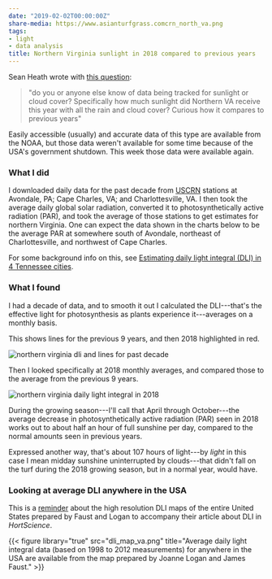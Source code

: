 ```yaml
---
date: "2019-02-02T00:00:00Z"
share-media: https://www.asianturfgrass.comcrn_north_va.png
tags:
- light
- data analysis
title: Northern Virginia sunlight in 2018 compared to previous years
---
```


Sean Heath wrote with [this question](https://twitter.com/MvccTurf/status/1082364517093441536):

> "do you or anyone else know of data being tracked for sunlight or cloud cover? Specifically how much sunlight did Northern VA receive this year with all the rain and cloud cover? Curious how it compares to previous years"

Easily accessible (usually) and accurate data of this type are available from the NOAA, but those data weren't available for some time because of the USA's government shutdown. This week those data were available again. 

### What I did

I downloaded daily data for the past decade from [USCRN](https://www.ncdc.noaa.gov/data-access/land-based-station-data/land-based-datasets/us-climate-reference-network-uscrn) stations at Avondale, PA; Cape Charles, VA; and Charlottesville, VA. I then took the average daily global solar radiation, converted it to photosynthetically active radiation (PAR), and took the average of those stations to get estimates for northern Virginia. One can expect the data shown in the charts below to be the average PAR at somewhere south of Avondale, northeast of Charlottesville, and northwest of Cape Charles.

For some background info on this, see [Estimating daily light integral (DLI) in 4 Tennessee cities](http://www.seminar.asianturfgrass.com/tn_dli_description.html).

### What I found

I had a decade of data, and to smooth it out I calculated the DLI---that's the effective light for photosynthesis as plants experience it---averages on a monthly basis. 

This shows lines for the previous 9 years, and then 2018 highlighted in red.

![northern virginia dli and lines for past decade](crn_north_va_lines.png)

Then I looked specifically at 2018 monthly averages, and compared those to the average from the previous 9 years.

![northern virginia daily light integral in 2018](crn_north_va.png)

During the growing season---I'll call that April through October---the average decrease in photosynthetically active radiation (PAR) seen in 2018 works out to about half an hour of full sunshine per day, compared to the normal amounts seen in previous years.

Expressed another way, that's about 107 hours of light---by *light* in this case I mean midday sunshine uninterrupted by clouds---that didn't fall on the turf during the 2018 growing season, but in a normal year, would have.

### Looking at average DLI anywhere in the USA

This is a [reminder](https://www.asianturfgrass.com/2018-10-14-high-resolution-dli-maps-united-states/) about the high resolution DLI maps of the entire United States prepared by Faust and Logan to accompany their article about DLI in *HortScience*.

{{< figure library="true" src="dli_map_va.png" title="Average daily light integral data (based on 1998 to 2012 measurements) for anywhere in the USA are available from the map prepared by Joanne Logan and James Faust." >}}




